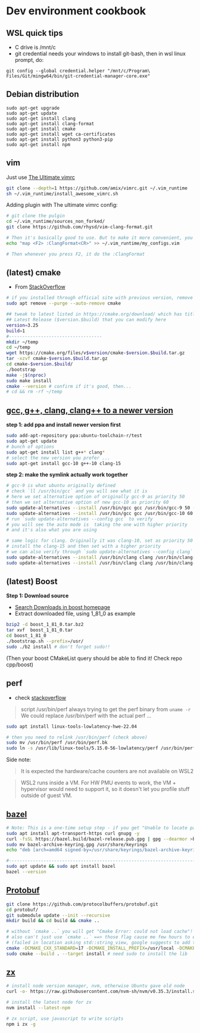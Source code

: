 # Dev environment cookbook

## WSL quick tips

- C drive is /mnt/c
- git credential needs your windows to install git-bash, then in wsl linux prompt, do:

```
git config --global credential.helper "/mnt/c/Program\ Files/Git/mingw64/bin/git-credential-manager-core.exe"
```

## Debian distribution

```
sudo apt-get upgrade
sudo apt-get update
sudo apt-get install clang
sudo apt-get install clang-format
sudo apt-get install cmake
sudo apt-get install wget ca-certificates
sudo apt-get install python3 python3-pip
sudo apt-get install npm
```

## vim

Just use [The Ultimate vimrc](https://github.com/amix/vimrc)

```bash
git clone --depth=1 https://github.com/amix/vimrc.git ~/.vim_runtime
sh ~/.vim_runtime/install_awesome_vimrc.sh
```

Adding plugin with The ultimate vimrc config:

```bash
# git clone the pulgin
cd ~/.vim_runtime/sources_non_forked/
git clone https://github.com/rhysd/vim-clang-format.git

# Then it's basically good to use. But to make it more convenient, you can add to local config file:
echo "map <F2> :ClangFormat<CR>" >> ~/.vim_runtime/my_configs.vim

# Then whenever you press F2, it do the :ClangFormat
```
## (latest) cmake

- From [StackOverflow](https://askubuntu.com/a/865294/1660211)

```bash
# if you installed through official site with previous version, remove it
sudo apt remove --purge --auto-remove cmake

## tweak to latest listed in https://cmake.org/download/ which has title
## Latest Release ($version.$build) that you can modify here
version=3.25
build=1
#-----------------------------------
mkdir ~/temp
cd ~/temp
wget https://cmake.org/files/v$version/cmake-$version.$build.tar.gz
tar -xzvf cmake-$version.$build.tar.gz
cd cmake-$version.$build/
./bootstrap
make -j$(nproc)
sudo make install
cmake --version # confirm if it's good, then...
# cd && rm -rf ~/temp
```

## [gcc, g++, clang, clang++ to a newer version](https://azrael.digipen.edu/~mmead/www/mg/update-compilers/index.html)

**step 1: add ppa and install newer version first**

```bash
sudo add-apt-repository ppa:ubuntu-toolchain-r/test
sudo apt-get update
# bunch of options
sudo apt-get install list g++* clang*
# select the new version you prefer ...
sudo apt-get install gcc-10 g++-10 clang-15
```

**step 2: make the symlink actually work together**

```bash
# gcc-9 is what ubuntu originally defined
# check `ll /usr/bin/gcc` and you will see what it is
# here we set alternative option of originally gcc-9 as priority 50
# then we set alternative option of new gcc-10 as priority 60
sudo update-alternatives --install /usr/bin/gcc gcc /usr/bin/gcc-9 50 --slave /usr/bin/g++ g++ /usr/bin/g++-9
sudo update-alternatives --install /usr/bin/gcc gcc /usr/bin/gcc-10 60 --slave /usr/bin/g++ g++ /usr/bin/g++-10
# run `sudo update-alternatives --config gcc` to verify
# you will see the auto mode is  taking the one with higher priority
# and it's also what you are using

# same logic for clang. Originally it was clang-10, set as priority 50
# install the clang-15 and then set with a higher priority
# we can also verify through `sudo update-alternatives --config clang`
sudo update-alternatives --install /usr/bin/clang clang /usr/bin/clang-10 50 --slave /usr/bin/clang++ clang++ /usr/bin/clang++-10
sudo update-alternatives --install /usr/bin/clang clang /usr/bin/clang-15 60 --slave /usr/bin/clang++ clang++ /usr/bin/clang++-15
```

## (latest) Boost

**Step 1: Download source**

- [Search Downloads in boost homepage](https://www.boost.org/)
- Extract downloaded file, using 1_81_0 as example

```bash
bzip2 -d boost_1_81_0.tar.bz2
tar xvf  boost_1_81_0.tar
cd boost_1_81_0
./bootstrap.sh --prefix=/usr/
sudo ./b2 install # don't forget sudo!!
```

(Then your boost CMakeList query should be able to find it! Check repo cpp/boost)

## perf

- check [stackoverflow](https://stackoverflow.com/a/74361501/4924135)
> script /usr/bin/perf always trying to get the perf binary from `uname -r`
> We could replace /usr/bin/perf with the actual perf ...

```bash
sudo apt install linux-tools-lowlatency-hwe-22.04

# then you need to relink /usr/bin/perf (check above)
sudo mv /usr/bin/perf /usr/bin/perf.bk
sudo ln -s /usr/lib/linux-tools/5.15.0-56-lowlatency/perf /usr/bin/perf
```

Side note:

> It is expected the hardware/cache counters are not available on WSL2

> WSL2 runs inside a VM. For HW PMU events to work, the VM + hypervisor would need to support it, so it doesn't let you profile stuff outside of guest VM.

## [bazel](https://bazel.build/install/ubuntu)

```bash
# Note: This is a one-time setup step - if you get "Unable to locate package bazel"
sudo apt install apt-transport-https curl gnupg -y
curl -fsSL https://bazel.build/bazel-release.pub.gpg | gpg --dearmor >bazel-archive-keyring.gpg
sudo mv bazel-archive-keyring.gpg /usr/share/keyrings
echo "deb [arch=amd64 signed-by=/usr/share/keyrings/bazel-archive-keyring.gpg] https://storage.googleapis.com/bazel-apt stable jdk1.8" | sudo tee /etc/apt/sources.list.d/bazel.list

#-----------------------------------------------------------------------
sudo apt update && sudo apt install bazel
bazel --version
```

## [Protobuf]()

```bash
git clone https://github.com/protocolbuffers/protobuf.git
cd protobuf/
git submodule update --init --recursive
mkdir build && cd build && cmake ..

# without `cmake ..` you will get "Cmake Error: could not load cache"!
# also can't just use `cmake ..` ==> those flag cause me few hours to even make official example to build
# (failed in location asking std::string_view, google suggests to add the below flags...)
cmake -DCMAKE_CXX_STANDARD=17 -DCMAKE_INSTALL_PREFIX=/usr/local -DCMAKE_POSITION_INDEPENDENT_CODE=TRUE -DABSL_PROPAGATE_CXX_STD=TRUE ..
sudo cmake --build . --target install # need sudo to install the lib
```

## [zx](https://github.com/google/zx)

```bash
# install node version manager, nvm, otherwise Ubuntu gave old node
curl -o- https://raw.githubusercontent.com/nvm-sh/nvm/v0.35.3/install.sh | bash

# install the latest node for zx
nvm install --latest-npm

# zx script, use javascript to write scripts
npm i zx -g
```